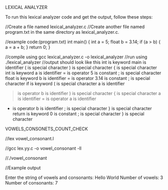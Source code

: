 LEXICAL ANALYZER

To run this lexical analyzer code and get the output, follow these steps:

//Create a file named lexical_analyzer.c
//Create another file named program.txt in the same directory as lexical_analyzer.c.

//example code:(program.txt)
int main() {
    int a = 5;
    float b = 3.14;
    if (a > b) {
        a = a + b;
    }
    return 0;
}

//compile using gcc lexical_analyzer.c -o lexical_analyzer
//run using ./lexical_analyzer
//output should look like this
int is keyword
main is identifier
( is special character
) is special character
{ is special character
int is keyword
a is identifier
= is operator
5 is constant
; is special character
float is keyword
b is identifier
= is operator
3.14 is constant
; is special character
if is keyword
( is special character
a is identifier
> is operator
b is identifier
) is special character
{ is special character
a is identifier
= is operator
a is identifier
+ is operator
b is identifier
; is special character
} is special character
return is keyword
0 is constant
; is special character
} is special character

VOWELS_CONSONETS_COUNT_CHECK

//lex vowel_consonant.l

//gcc lex.yy.c -o vowel_consonant -ll


//./vowel_consonant


//Example output

Enter the string of vowels and consonants: Hello World
Number of vowels: 3
Number of consonants: 7


